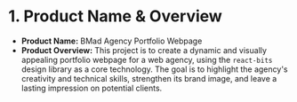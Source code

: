 # 1. Product Name & Overview
* **Product Name:** BMad Agency Portfolio Webpage
* **Product Overview:** This project is to create a dynamic and visually appealing portfolio webpage for a web agency, using the `react-bits` design library as a core technology. The goal is to highlight the agency's creativity and technical skills, strengthen its brand image, and leave a lasting impression on potential clients.
